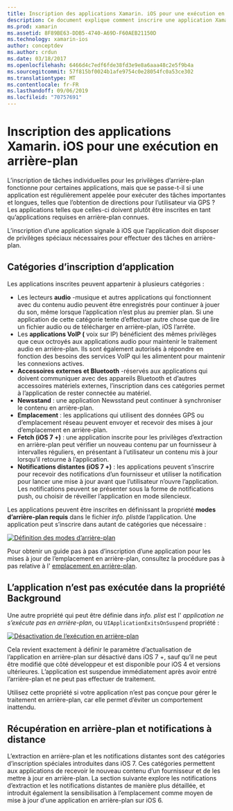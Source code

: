 ```yaml
---
title: Inscription des applications Xamarin. iOS pour une exécution en arrière-plan
description: Ce document explique comment inscrire une application Xamarin. iOS pour qu’elle s’exécute en arrière-plan. Il aborde les applications audio, les applications VoIP, les accessoires externes et Bluetooth, et bien plus encore.
ms.prod: xamarin
ms.assetid: 8F89BE63-DDB5-4740-A69D-F60AEB21150D
ms.technology: xamarin-ios
author: conceptdev
ms.author: crdun
ms.date: 03/18/2017
ms.openlocfilehash: 6466d4c7edf6fde38fd3e9e8a6aaa48c2e5f9b4a
ms.sourcegitcommit: 57f815bf0024b1afe9754c0e28054fc0a53ce302
ms.translationtype: MT
ms.contentlocale: fr-FR
ms.lasthandoff: 09/06/2019
ms.locfileid: "70757691"
---
```

# <a name="registering-xamarinios-apps-to-run-in-the-background"></a>Inscription des applications Xamarin. iOS pour une exécution en arrière-plan

L’inscription de tâches individuelles pour les privilèges d’arrière-plan fonctionne pour certaines applications, mais que se passe-t-il si une application est régulièrement appelée pour exécuter des tâches importantes et longues, telles que l’obtention de directions pour l’utilisateur via GPS ? Les applications telles que celles-ci doivent plutôt être inscrites en tant qu’applications requises en arrière-plan connues.

L’inscription d’une application signale à iOS que l’application doit disposer de privilèges spéciaux nécessaires pour effectuer des tâches en arrière-plan.

## <a name="application-registration-categories"></a>Catégories d’inscription d’application

Les applications inscrites peuvent appartenir à plusieurs catégories :

- Les lecteurs **audio** -musique et autres applications qui fonctionnent avec du contenu audio peuvent être enregistrés pour continuer à jouer du son, même lorsque l’application n’est plus au premier plan. Si une application de cette catégorie tente d’effectuer autre chose que de lire un fichier audio ou de télécharger en arrière-plan, iOS l’arrête.
- Les **applications VoIP (** voix sur IP) bénéficient des mêmes privilèges que ceux octroyés aux applications audio pour maintenir le traitement audio en arrière-plan. Ils sont également autorisés à répondre en fonction des besoins des services VoIP qui les alimentent pour maintenir les connexions actives.
- **Accessoires externes et Bluetooth** -réservés aux applications qui doivent communiquer avec des appareils Bluetooth et d’autres accessoires matériels externes, l’inscription dans ces catégories permet à l’application de rester connectée au matériel.
- **Newsstand** : une application Newsstand peut continuer à synchroniser le contenu en arrière-plan.
- **Emplacement** : les applications qui utilisent des données GPS ou d’emplacement réseau peuvent envoyer et recevoir des mises à jour d’emplacement en arrière-plan.
- **Fetch (iOS 7 +)** : une application inscrite pour les privilèges d’extraction en arrière-plan peut vérifier un nouveau contenu par un fournisseur à intervalles réguliers, en présentant à l’utilisateur un contenu mis à jour lorsqu’il retourne à l’application.
- **Notifications distantes (iOS 7 +)** : les applications peuvent s’inscrire pour recevoir des notifications d’un fournisseur et utiliser la notification pour lancer une mise à jour avant que l’utilisateur n’ouvre l’application. Les notifications peuvent se présenter sous la forme de notifications push, ou choisir de réveiller l’application en mode silencieux.

Les applications peuvent être inscrites en définissant la propriété **modes d’arrière-plan requis** dans le fichier *info. plist*de l’application. Une application peut s’inscrire dans autant de catégories que nécessaire :

 [![](registering-applications-to-run-in-background-images/bgmodes.png "Définition des modes d’arrière-plan")](registering-applications-to-run-in-background-images/bgmodes.png#lightbox)

Pour obtenir un guide pas à pas d’inscription d’une application pour les mises à jour de l’emplacement en arrière-plan, consultez la procédure pas à pas relative à l' [emplacement en arrière-plan](~/ios/app-fundamentals/backgrounding/ios-backgrounding-walkthroughs/location-walkthrough.md).

## <a name="application-does-not-run-in-background-property"></a>L’application n’est pas exécutée dans la propriété Background

Une autre propriété qui peut être définie dans *info. plist* est l' *application ne s’exécute pas en arrière-plan*, ou `UIApplicationExitsOnSuspend` propriété :

 [![](registering-applications-to-run-in-background-images/plist.png "Désactivation de l’exécution en arrière-plan")](registering-applications-to-run-in-background-images/plist.png#lightbox)

Cela revient exactement à définir le paramètre d’actualisation de l’application en arrière-plan sur désactivé dans iOS 7 +, sauf qu’il ne peut être modifié que côté développeur et est disponible pour iOS 4 et versions ultérieures. L’application est suspendue immédiatement après avoir entré l’arrière-plan et ne peut pas effectuer de traitement.

Utilisez cette propriété si votre application n’est pas conçue pour gérer le traitement en arrière-plan, car elle permet d’éviter un comportement inattendu.

## <a name="background-fetch-and-remote-notifications"></a>Récupération en arrière-plan et notifications à distance

L’extraction en arrière-plan et les notifications distantes sont des catégories d’inscription spéciales introduites dans iOS 7. Ces catégories permettent aux applications de recevoir le nouveau contenu d’un fournisseur et de les mettre à jour en arrière-plan. La section suivante explore les notifications d’extraction et les notifications distantes de manière plus détaillée, et introduit également la sensibilisation à l’emplacement comme moyen de mise à jour d’une application en arrière-plan sur iOS 6.
